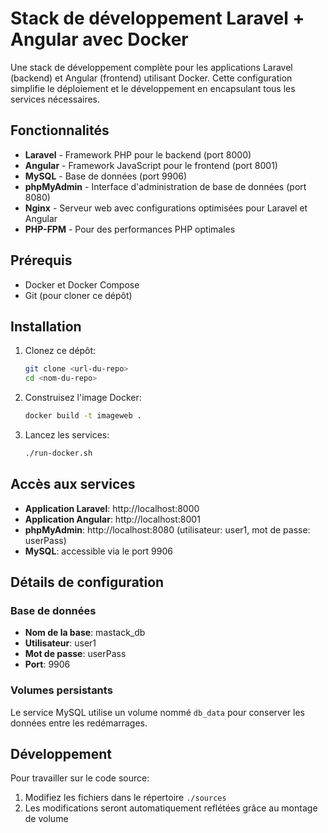 # Stack de développement Laravel + Angular avec Docker

Une stack de développement complète pour les applications Laravel (backend) et Angular (frontend) utilisant Docker. Cette configuration simplifie le déploiement et le développement en encapsulant tous les services nécessaires.

## Fonctionnalités

- **Laravel** - Framework PHP pour le backend (port 8000)
- **Angular** - Framework JavaScript pour le frontend (port 8001)
- **MySQL** - Base de données (port 9906)
- **phpMyAdmin** - Interface d'administration de base de données (port 8080)
- **Nginx** - Serveur web avec configurations optimisées pour Laravel et Angular
- **PHP-FPM** - Pour des performances PHP optimales

## Prérequis

- Docker et Docker Compose
- Git (pour cloner ce dépôt)

## Installation

1. Clonez ce dépôt:
   ```bash
   git clone <url-du-repo>
   cd <nom-du-repo>
   ```

2. Construisez l'image Docker:
   ```bash
   docker build -t imageweb .
   ```

3. Lancez les services:
   ```bash
   ./run-docker.sh
   ```

## Accès aux services

- **Application Laravel**: http://localhost:8000
- **Application Angular**: http://localhost:8001
- **phpMyAdmin**: http://localhost:8080 (utilisateur: user1, mot de passe: userPass)
- **MySQL**: accessible via le port 9906

## Détails de configuration

### Base de données

- **Nom de la base**: mastack_db
- **Utilisateur**: user1
- **Mot de passe**: userPass
- **Port**: 9906

### Volumes persistants

Le service MySQL utilise un volume nommé `db_data` pour conserver les données entre les redémarrages.

## Développement

Pour travailler sur le code source:

1. Modifiez les fichiers dans le répertoire `./sources`
2. Les modifications seront automatiquement reflétées grâce au montage de volume